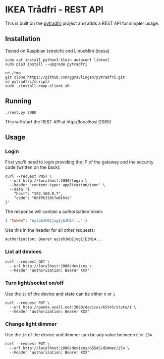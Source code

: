 # IKEA Trådfri - REST API
This is built on the [pytradfri](https://github.com/ggravlingen/pytradfri) project and adds a REST API for simpler usage.

## Installation
Tested on Raspbian (stretch) and LinuxMint (tessa)

```shell
sudo apt install python3-klein autoconf libtool
sudo pip3 install --upgrade pytradfri

cd /tmp
git clone https://github.com/ggravlingen/pytradfri.git
cd pytradfri/script/
sudo ./install-coap-client.sh
```

## Running
```shell
./rest.py 2080
```
This will start the REST API at http://localhost:2080/

## Usage

### Login
First you'll need to login providing the IP of the gateway and the security code (written on the back):

```shell
curl --request POST \
  --url http://localhost:2080/login \
  --header 'content-type: application/json' \
  --data '{
    "host": "192.168.0.7",
    "code": "0RfPG338tTwBthto"
}'
```

The response will contain a authorization token:
```json
{ "token": "eyJob3N0IjogIjE3Mi4..." }
```

Use this in the header for all other requests:
```
authorization: Bearer eyJob3N0IjogIjE3Mi4...
```

### List all devices
```shell
curl --request GET \
  --url http://localhost:2080/devices \
  --header 'authorization: Bearer XXX'
```

### Turn light/socket on/off
Use the `id` of the device and state can be either `0` or `1`

```shell
curl --request PUT \
  --url http://panda.avall.net:2080/devices/65545/state/1 \
  --header 'authorization: Bearer XXX'
```

### Change light dimmer
Use the `id` of the device and dimmer can be any value between `0` or `254`

```shell
curl --request PUT \
  --url http://localhost:2080/devices/65545/dimmer/254 \
  --header 'authorization: Bearer XXX'
```
